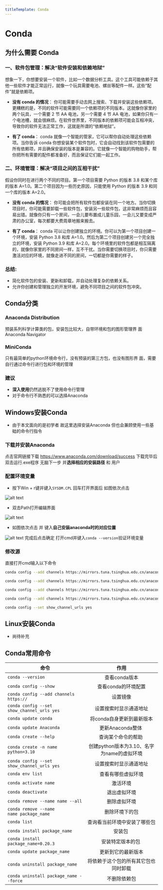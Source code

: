 ```yaml
---
titleTemplate: Conda
---
```

# Conda

## 为什么需要 Conda

### 一、软件包管理：解决“软件安装和依赖地狱”
想象一下，你想要安装一个软件，比如一个数据分析工具。这个工具可能依赖于其他一些软件才能正常运行，就像一个玩具需要电池、螺丝等配件一样。这些“配件”就是依赖项。

- **没有 conda 的情况**： 你可能需要手动去网上搜索、下载并安装这些依赖项。更糟糕的是，不同的软件可能需要同一个依赖项的不同版本。这就像你家里的两个玩具，一个需要 2 节 AA 电池，另一个需要 4 节 AA 电池，如果你只有一个电池槽，就会很麻烦。在软件世界里，不同版本的依赖项可能会互相冲突，导致你的软件无法正常工作，这就是所谓的“依赖地狱”。

- **有了 conda**： conda 就像一个智能的管家，它可以帮你自动处理这些依赖项。当你告诉 conda 你想安装某个软件包时，它会自动找到该软件包需要的所有依赖项，并且确保安装的版本是兼容的。它就像一个智能的购物助手，帮你把所有需要的配件都准备好，而且保证它们能一起工作。

### 二、环境管理：解决“项目之间的互相干扰”

假设你同时在进行两个不同的项目。第一个项目需要 Python 的版本 3.8 和某个库的版本 A=1.0。第二个项目因为一些历史原因，只能使用 Python 的版本 3.9 和同一个库的版本 A=2.0。

- **没有 conda 的情况**： 你可能会把所有软件包都安装在同一个地方。当你切换项目时，你可能需要卸载一些软件包，安装另一些软件包，这非常麻烦而且容易出错。就像你只有一个房间，一会儿要布置成儿童乐园，一会儿又要变成严肃的办公室，每次都要大费周章地搬来搬去。

- **有了 conda**： conda 可以让你创建独立的环境。你可以为第一个项目创建一个环境，安装 Python 3.8 和库 A=1.0。然后为第二个项目创建另一个完全独立的环境，安装 Python 3.9 和库 A=2.0。每个环境里的软件包都是相互隔离的，就像你家里的不同房间一样，互不干扰。当你需要切换项目时，你只需要激活对应的环境，就像走进不同的房间，一切都是你需要的样子。

### 总结:
- 简化软件包的安装、更新和卸载，并自动处理复杂的依赖关系。
- 允许你创建和管理独立的开发环境，避免不同项目之间的软件包冲突。

## Conda分类
### Anaconda Distribution
预装系列科学计算类的包，安装包比较大，自带环境和包的图形管理界
面 Anaconda Navigator
### MiniConda
只有最简单的python环境命令行，没有预装的第三方包，也没有图形界
面，需要自行通过命令行进行包和环境的管理
### 建议
- **深入使用**仍然逃脱不了使用命令行管理
- 对于命令行不熟悉的可以选择Anaconda

## Windows安装Conda

- 由于本文面向的是初学者 故这里选择安装Anaconda 但也会兼顾使用一些基础的命令行指令

### 下载并安装Anaconda
点击官网链接下载 https://www.anaconda.com/download/success
下载完毕后 双击运行.exe程序 无脑下一步 并**选择相应的安装路径** 和 用户

### 配置环境变量
- 按下Win + r键并键入`SYSDM.CPL` 回车打开界面后 如图依次点击

![alt text](conda-environment-var-1.png)

- 双击Path打开编辑界面

![alt text](conda-environment-var-2.png)



- 如图依次点击 并 键入**自己安装anaconda时的对应位置**

![alt text](conda-environment-var-3.png)
完成后点击确定 打开cmd并键入`conda --version`验证环境变量

### 修改源
直接打开cmd输入以下命令
```bash
conda config --add channels https://mirrors.tuna.tsinghua.edu.cn/anaconda/pkgs/free/
```
```bash
conda config --add channels https://mirrors.tuna.tsinghua.edu.cn/anaconda/pkgs/main/
```
```bash
conda config --add channels https://mirrors.tuna.tsinghua.edu.cn/anaconda/cloud//pytorch/
```
```bash
conda config --add channels https://mirrors.tuna.tsinghua.edu.cn/anaconda/cloud/conda-forge/
```
```bash
conda config --set show_channel_urls yes
```

## Linux安装Conda
- 尚待补充

## Conda常用命令

|命令|作用|
|-|:-:|
|```conda --version```|查看conda版本|
|```conda config --show```|查看conda的环境配置|
|```conda config --add channels https://```|设置镜像|
|```conda config --set show_channel_urls yes```|设置搜索时显示通道地址|
|```conda update conda```|将conda自身更新到最新版本|
|```conda update Anaconda```|更新Anaconda整体 |
|```conda create --help```|查询某个命令的帮助 |
|```conda create -n name python=3.10```|创建python版本为3.10、名字为name的虚拟环境|
|```conda config --set show_channel_urls yes```|设置搜索时显示通道地址|
|```conda env list```|查看有哪些虚拟环境|
|```conda activate name```|激活环境|
|```conda deactivate```|退出虚拟环境|
|```conda remove --name name --all```|删除虚拟环境|
|```conda remove --name name package_name```|删除环境下的包|
|```conda list```|查询看当前环境中安装了哪些包|
|```conda install package_name```|安装包 |
|```conda install package_name=0.20.3```|安装特定版本的包 |
|```conda update package_name```|更新到它的最新版本|
|```conda uninstall package_name```|将依赖于这个包的所有其它包也同时卸载|
|```conda uninstall package_name --force```|不删除依赖包|